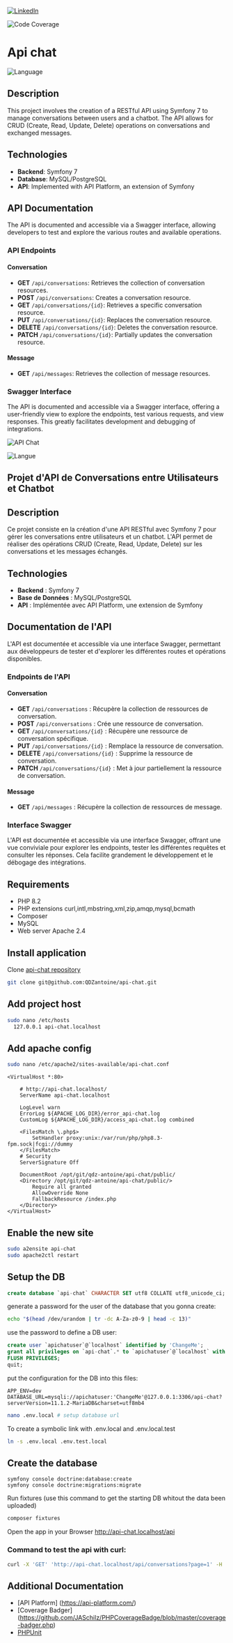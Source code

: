 [![LinkedIn](https://img.shields.io/badge/LinkedIn-0077B5?style=for-the-badge&logo=linkedin&logoColor=white)](https://www.linkedin.com/in/antoinequendez/)


![Code Coverage](https://github.com/QDZantoine/api-chat/raw/main/.github/badges/coverage.svg)


# Api chat



![Language](https://img.shields.io/badge/language-EN-green)

## Description

This project involves the creation of a RESTful API using Symfony 7 to manage conversations between users and a chatbot. The API allows for CRUD (Create, Read, Update, Delete) operations on conversations and exchanged messages.

## Technologies

- **Backend**: Symfony 7
- **Database**: MySQL/PostgreSQL
- **API**: Implemented with API Platform, an extension of Symfony

## API Documentation

The API is documented and accessible via a Swagger interface, allowing developers to test and explore the various routes and available operations.

### API Endpoints

#### Conversation

- **GET** `/api/conversations`: Retrieves the collection of conversation resources.
- **POST** `/api/conversations`: Creates a conversation resource.
- **GET** `/api/conversations/{id}`: Retrieves a specific conversation resource.
- **PUT** `/api/conversations/{id}`: Replaces the conversation resource.
- **DELETE** `/api/conversations/{id}`: Deletes the conversation resource.
- **PATCH** `/api/conversations/{id}`: Partially updates the conversation resource.

#### Message

- **GET** `/api/messages`: Retrieves the collection of message resources.

### Swagger Interface

The API is documented and accessible via a Swagger interface, offering a user-friendly view to explore the endpoints, test various requests, and view responses. This greatly facilitates development and debugging of integrations.

![API Chat](public/images/api-chat.png)




![Langue](https://img.shields.io/badge/langue-FR-blue)

 ## Projet d'API de Conversations entre Utilisateurs et Chatbot

## Description

Ce projet consiste en la création d'une API RESTful avec Symfony 7 pour gérer les conversations entre utilisateurs et un chatbot. L'API permet de réaliser des opérations CRUD (Create, Read, Update, Delete) sur les conversations et les messages échangés.

## Technologies

- **Backend** : Symfony 7
- **Base de Données** : MySQL/PostgreSQL
- **API** : Implémentée avec API Platform, une extension de Symfony

## Documentation de l'API

L'API est documentée et accessible via une interface Swagger, permettant aux développeurs de tester et d'explorer les différentes routes et opérations disponibles.

### Endpoints de l'API

#### Conversation

- **GET** `/api/conversations` : Récupère la collection de ressources de conversation.
- **POST** `/api/conversations` : Crée une ressource de conversation.
- **GET** `/api/conversations/{id}` : Récupère une ressource de conversation spécifique.
- **PUT** `/api/conversations/{id}` : Remplace la ressource de conversation.
- **DELETE** `/api/conversations/{id}` : Supprime la ressource de conversation.
- **PATCH** `/api/conversations/{id}` : Met à jour partiellement la ressource de conversation.

#### Message

- **GET** `/api/messages` : Récupère la collection de ressources de message.

### Interface Swagger

L'API est documentée et accessible via une interface Swagger, offrant une vue conviviale pour explorer les endpoints, tester les différentes requêtes et consulter les réponses. Cela facilite grandement le développement et le débogage des intégrations.



## Requirements

- PHP 8.2
- PHP extensions curl,intl,mbstring,xml,zip,amqp,mysql,bcmath
- Composer
- MySQL
- Web server Apache 2.4

## Install application

Clone [api-chat repository](https://github.com/QDZantoine/api-chat)

```bash
git clone git@github.com:QDZantoine/api-chat.git
```
## Add project host
```bash
sudo nano /etc/hosts
  127.0.0.1 api-chat.localhost
```
## Add apache config
```bash
sudo nano /etc/apache2/sites-available/api-chat.conf
```

```nano
<VirtualHost *:80>

    # http://api-chat.localhost/
    ServerName api-chat.localhost

    LogLevel warn
    ErrorLog ${APACHE_LOG_DIR}/error_api-chat.log
    CustomLog ${APACHE_LOG_DIR}/access_api-chat.log combined

    <FilesMatch \.php$>
        SetHandler proxy:unix:/var/run/php/php8.3-fpm.sock|fcgi://dummy
    </FilesMatch>
    # Security
    ServerSignature Off

    DocumentRoot /opt/git/qdz-antoine/api-chat/public/
    <Directory /opt/git/qdz-antoine/api-chat/public/>
        Require all granted
        AllowOverride None
        FallbackResource /index.php
    </Directory>
</VirtualHost>
```

## Enable the new site 
```bash
sudo a2ensite api-chat
sudo apache2ctl restart
```
## Setup the DB

```sql
create database `api-chat` CHARACTER SET utf8 COLLATE utf8_unicode_ci;
```
generate a password for the user of the database that you gonna create:
```bash
echo "$(head /dev/urandom | tr -dc A-Za-z0-9 | head -c 13)"
```
use the password to define a DB user:

```sql
create user `apichatuser`@`localhost` identified by 'ChangeMe';
grant all privileges on `api-chat`.* to `apichatuser`@`localhost` with grant option;
FLUSH PRIVILEGES;
quit;
```	


put the configuration for the DB into this files:

```
APP_ENV=dev
DATABASE_URL=mysqli://apichatuser:'ChangeMe'@127.0.0.1:3306/api-chat?serverVersion=11.1.2-MariaDB&charset=utf8mb4
```

```bash
nano .env.local # setup database url
```
To create a symbolic link with .env.local and .env.local.test
```bash
ln -s .env.local .env.test.local
```
## Create the database
```
symfony console doctrine:database:create
symfony console doctrine:migrations:migrate
```

Run fixtures  (use this command to get the starting DB whitout the data been uploaded)
```bash
composer fixtures
```

Open the app in your Browser http://api-chat.localhost/api

### Command to test the api with curl:

```bash
curl -X 'GET' 'http://api-chat.localhost/api/conversations?page=1' -H 'accept: application/ld+json'
```
## Additional Documentation
-  [API Platform] (https://api-platform.com/)
-  [Coverage Badger] (https://github.com/JASchilz/PHPCoverageBadge/blob/master/coverage-badger.php)
- [PHPUnit](https://phpunit.de/index.html)